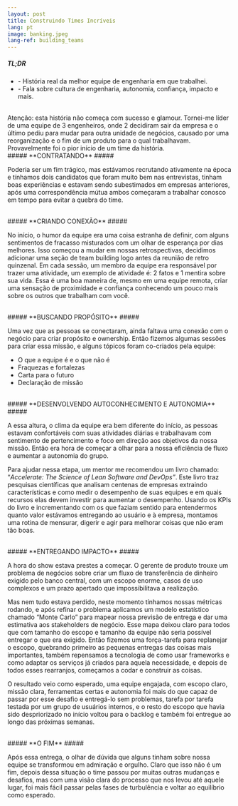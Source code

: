 ```yaml
---
layout: post
title: Construindo Times Incríveis
lang: pt
image: banking.jpeg
lang-ref: building_teams
---
```


##### **TL;DR** #####
* \- História real da melhor equipe de engenharia em que trabalhei.
* \- Fala sobre cultura de engenharia, autonomia, confiança, impacto e mais.

<br />
Atenção: esta história não começa com sucesso e glamour. Tornei-me líder de uma equipe de 3 engenheiros, onde 2 decidiram sair da empresa e o último pediu para mudar para outra unidade de negócios, causado por uma reorganização e o fim de um produto para o qual trabalhavam.
Provavelmente foi o pior início de um time da história.

<br />
##### **CONTRATANDO** #####

Poderia ser um fim trágico, mas estávamos recrutando ativamente na época e tínhamos dois candidatos que foram muito bem nas entrevistas, tinham boas experiências e estavam sendo subestimados em empresas anteriores, após uma correspondência mútua ambos começaram a trabalhar conosco em tempo para evitar a quebra do time.

<br />
##### **CRIANDO CONEXÃO** #####

No início, o humor da equipe era uma coisa estranha de definir, com alguns sentimentos de fracasso misturados com um olhar de esperança por dias melhores. Isso começou a mudar em nossas retrospectivas, decidimos adicionar uma seção de team building logo antes da reunião de retro quinzenal. Em cada sessão, um membro da equipe era responsável por trazer uma atividade, um exemplo de atividade é: 2 fatos e 1 mentira sobre sua vida. Essa é uma boa maneira de, mesmo em uma equipe remota, criar uma sensação de proximidade e confiança conhecendo um pouco mais sobre os outros que trabalham com você.

<br />
##### **BUSCANDO PROPÓSITO** #####

Uma vez que as pessoas se conectaram, ainda faltava uma conexão com o negócio para criar propósito e ownership. Então fizemos algumas sessões para criar essa missão, e alguns tópicos foram co-criados pela equipe:

- O que a equipe é e o que não é
- Fraquezas e fortalezas
- Carta para o futuro
- Declaração de missão

<br />
##### **DESENVOLVENDO AUTOCONHECIMENTO E AUTONOMIA** #####

A essa altura, o clima da equipe era bem diferente do início, as pessoas estavam confortáveis com suas atividades diárias e trabalhavam com sentimento de pertencimento e foco em direção aos objetivos da nossa missão. Então era hora de começar a olhar para a nossa eficiência de fluxo e aumentar a autonomia do grupo.

Para ajudar nessa etapa, um mentor me recomendou um livro chamado: “*Accelerate: The Science of Lean Software and DevOps”*. Este livro traz pesquisas científicas que analisam centenas de empresas extraindo características e como medir o desempenho de suas equipes e em quais recursos elas devem investir para aumentar o desempenho. Usando os KPIs do livro e incrementando com os que faziam sentido para entendermos quanto valor estávamos entregando ao usuário e à empresa, montamos uma rotina de mensurar, digerir e agir para melhorar coisas que não eram tão boas.

<br />
##### **ENTREGANDO IMPACTO** #####

A hora do show estava prestes a começar. O gerente de produto trouxe um problema de negócios sobre criar um fluxo de transferência de dinheiro exigido pelo banco central, com um escopo enorme, casos de uso complexos e um prazo apertado que impossibilitava a realização.

Mas nem tudo estava perdido, neste momento tínhamos nossas métricas rodando, e após refinar o problema aplicamos um modelo estatístico chamado “Monte Carlo” para mapear nossa previsão de entrega e dar uma estimativa aos stakeholders de negócio. Esse mapa deixou claro para todos que com tamanho do escopo e tamanho da equipe não seria possível entregar o que era exigido. Então fizemos uma força-tarefa para replanejar o escopo, quebrando primeiro as pequenas entregas das coisas mais importantes, também repensamos a tecnologia de como usar frameworks e como adaptar os serviços já criados para aquela necessidade, e depois de todos esses rearranjos, começamos a codar e construir as coisas.

O resultado veio como esperado, uma equipe engajada, com escopo claro, missão clara, ferramentas certas e autonomia foi mais do que capaz de passar por esse desafio e entregá-lo sem problemas, tarefa por tarefa testada por um grupo de usuários internos, e o resto do escopo que havia sido despriorizado no início voltou para o backlog e também foi entregue ao longo das próximas semanas.

<br />
##### **O FIM** #####

Após essa entrega, o olhar de dúvida que alguns tinham sobre nossa equipe se transformou em admiração e orgulho. Claro que isso não é um fim, depois dessa situação o time passou por muitas outras mudanças e desafios, mas com uma visão clara do processo que nos levou até aquele lugar, foi mais fácil passar pelas fases de turbulência e voltar ao equilíbrio como esperado.
